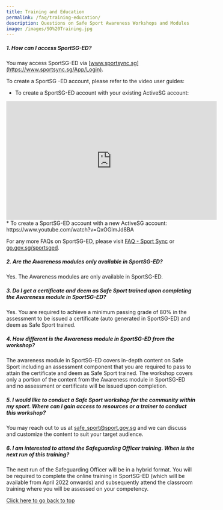 ```yaml
---
title: Training and Education
permalink: /faq/training-education/
description: Questions on Safe Sport Awareness Workshops and Modules
image: /images/SO%20Training.jpg
---
```

##### **1. How can I access SportSG-ED?** 
You may access SportSG-ED via [www.sportsync.sg](https://www.sportsync.sg/App/Login).

To create a SportSG -ED account, please refer to the video user guides:
*  To create a SportSG-ED account with your existing ActiveSG account:
<iframe width="560" height="315" src="https://www.youtube.com/embed/VDCeOSPZ2-E?controls=0" title="YouTube video player" frameborder="0" allow="accelerometer; autoplay; clipboard-write; encrypted-media; gyroscope; picture-in-picture" allowfullscreen=""></iframe>
* To create a SportSG-ED account with a new ActiveSG account: https://www.youtube.com/watch?v=QxOGlmJd8BA 

For any more FAQs on SportSG-ED, please visit [FAQ - Sport Sync](https://www.sportsync.sg/App/System/FAQ) or [go.gov.sg/sportsged](https://go.gov.sg/sportsged).

##### **2. Are the Awareness modules only available in SportSG-ED?**
Yes. The Awareness modules are only available in SportSG-ED.

##### **3. Do I get a certificate and deem as Safe Sport trained upon completing the Awareness module in SportSG-ED?**
Yes. You are required to achieve a minimum passing grade of 80% in the assessment to be issued a certificate (auto generated in SportSG-ED) and deem as Safe Sport trained. 

##### **4. How different is the Awareness module in SportSG-ED from the workshop?** 
The awareness module in SportSG-ED covers in-depth content on Safe Sport including an assessment component that you are required to pass to attain the certificate and deem as Safe Sport trained. The workshop covers only a portion of the content from the Awareness module in SportSG-ED and no assessment or certificate will be issued upon completion.  
 
##### **5. I would like to conduct a Safe Sport workshop for the community within my sport. Where can I gain access to resources or a trainer to conduct this workshop?**
You may reach out to us at safe_sport@sport.gov.sg and we can discuss and customize the content to suit your target audience.
 
##### **6. I am interested to attend the Safeguarding Officer training. When is the next run of this training?** 
The next run of the Safeguarding Officer will be in a hybrid format. You will be required to complete the online training in SportSG-ED (which will be available from April 2022 onwards) and subsequently attend the classroom training where you will be assessed on your competency.

[Click here to go back to top](#1-how-can-i-access-sportsg-ed-?)